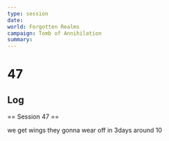 ```yaml
---
type: session
date:
world: Forgotten Realms
campaign: Tomb of Annihilation
summary:
---
```


# 47

## Log
== Session 47 ==

we get wings they gonna wear off in 3days around 10
